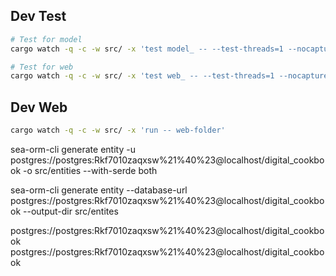 ## Dev Test
```sh
# Test for model
cargo watch -q -c -w src/ -x 'test model_ -- --test-threads=1 --nocapture'

# Test for web
cargo watch -q -c -w src/ -x 'test web_ -- --test-threads=1 --nocapture'

```

## Dev Web
```sh
cargo watch -q -c -w src/ -x 'run -- web-folder'
```

sea-orm-cli generate entity -u postgres://postgres:Rkf7010zaqxsw%21%40%23@localhost/digital_cookbook -o src/entities --with-serde both

sea-orm-cli generate entity --database-url postgres://postgres:Rkf7010zaqxsw%21%40%23@localhost/digital_cookbook --output-dir src/entites

postgres://postgres:Rkf7010zaqxsw%21%40%23@localhost/digital_cookbook
postgres://postgres:Rkf7010zaqxsw%21%40%23@localhost/digital_cookbook
